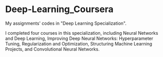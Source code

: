 # Deep-Learning_Coursera

My assignments' codes in "Deep Learning Specialization".

I completed four courses in this specialization, including Neural Networks and Deep Learning, Improving Deep Neural Networks: Hyperparameter Tuning, Regularization and Optimization, Structuring Machine Learning Projects, and Convolutional Neural Networks.

